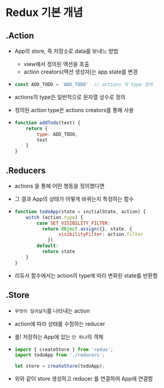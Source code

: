 # Redux 기본 개념

## .Action

* App의 store, 즉 저장소로 data를 보내느 방법

  * view에서 정의된 액션을 호출
  * action creators(액션 생성자)는 app state를 변경

  

* ```js
  const ADD_TODO = 'ADD_TODO'  // actions 의 type 정의
  ```

* actions의 type은 일반적으로 문자열 상수로 정의

* 정의된 action type은 actions creators를 통해 사용

* ```js
  function addTodo(text) {
      return {
          type: ADD_TODO,
          text
      }
  }
  ```



## .Reducers

* actions 을 통해 어떤 행동을 정의했다면

* 그 결과 App의 상태가 어떻게 바뀌는지 특정하는 함수

  

* ```js
  function todoApp(state = initialState, action) {
      witch (action.type) {
          case SET_VISIBILITY_FILTER:
          	return Object.assign({}, state, {
                  visibilityFilter: action.filter
              })
          default:
          	return state
      }
  }
  ```

* 리듀서 함수에서는 action의 type에 따라 변화된 state를 반환함



## .Store

* `무엇이 일어날지`를 나타내는 action

* action에 따라 상태를 수정하는 reducer

* 를! 저장하는 App에 있는 `단 하나`의 객체

* ```js
  import { createStore } from 'redux';
  import todoApp from './reducers';
  
  let store = createStore(todoApp);
  ```

* 위와 같이 store 생성하고 reducer 를 연결하여 App에 연결함